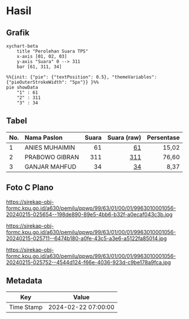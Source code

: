 # Hasil

## Grafik

```mermaid
xychart-beta
    title "Perolehan Suara TPS"
    x-axis [01, 02, 03]
    y-axis "Suara" 0 --> 311
    bar [61, 311, 34]
```

```mermaid
%%{init: {"pie": {"textPosition": 0.5}, "themeVariables": {"pieOuterStrokeWidth": "5px"}} }%%
pie showData
    "1" : 61
    "2" : 311
    "3" : 34
```

## Tabel

| No. | Nama Paslon    | Suara | Suara (raw) | Persentase |
|:--- |:-------------- | -----:| -----------:| ----------:|
| 1   | ANIES MUHAIMIN | 61    | [61][p-1]   | 15,02      |
| 2   | PRABOWO GIBRAN | 311   | [311][p-2]  | 76,60      |
| 3   | GANJAR MAHFUD  | 34    | [34][p-3]   | 8,37       |


[p-1]: https://github.com/gigit-pemilu/pemilu-2024-99-luar-negeri/blob/main/pilpres/hitung-suara/sub/99-luar-negeri/sub/63-kuching-malaysia/sub/01-kuching-malaysia/sub/0001-kuching-malaysia/sub/056-ksk-051/sub/paslon-1.txt
[p-2]: https://github.com/gigit-pemilu/pemilu-2024-99-luar-negeri/blob/main/pilpres/hitung-suara/sub/99-luar-negeri/sub/63-kuching-malaysia/sub/01-kuching-malaysia/sub/0001-kuching-malaysia/sub/056-ksk-051/sub/paslon-2.txt
[p-3]: https://github.com/gigit-pemilu/pemilu-2024-99-luar-negeri/blob/main/pilpres/hitung-suara/sub/99-luar-negeri/sub/63-kuching-malaysia/sub/01-kuching-malaysia/sub/0001-kuching-malaysia/sub/056-ksk-051/sub/paslon-3.txt

## Foto C Plano

https://sirekap-obj-formc.kpu.go.id/a630/pemilu/ppwp/99/63/01/00/01/9963010001056-20240215-025654--198de890-89e5-4bb6-b32f-a0ecaf043c3b.jpg

https://sirekap-obj-formc.kpu.go.id/a630/pemilu/ppwp/99/63/01/00/01/9963010001056-20240215-025711--6474b180-a0fe-43c5-a3e6-a5122fa85014.jpg

https://sirekap-obj-formc.kpu.go.id/a630/pemilu/ppwp/99/63/01/00/01/9963010001056-20240215-025752--4544d124-f66e-4036-923d-c9be178a9fca.jpg


## Metadata

| Key        | Value               |
| ---------- | ------------------- |
| Time Stamp | 2024-02-22 07:00:00 |




